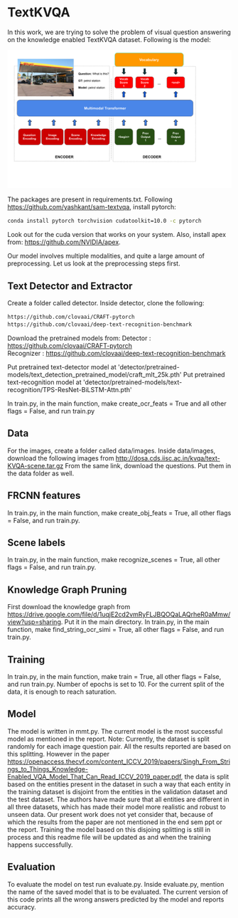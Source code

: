 # TextKVQA

In this work, we are trying to solve the problem of visual question answering on the knowledge enabled TextKVQA dataset. Following is the model:

![MultiModal Transformer](media/model-enlarged.png)

The packages are present in requirements.txt.
Following https://github.com/yashkant/sam-textvqa, install pytorch:
```bash
conda install pytorch torchvision cudatoolkit=10.0 -c pytorch
```
Look out for the cuda version that works on your system.
Also, install apex from: https://github.com/NVIDIA/apex.

Our model involves multiple modalities, and quite a large amount of preprocessing. Let us look at the preprocessing steps first.

## Text Detector and Extractor
Create a folder called detector. Inside detector, clone the following:
```bash
https://github.com/clovaai/CRAFT-pytorch
https://github.com/clovaai/deep-text-recognition-benchmark
```

Download the pretrained models from:
Detector : https://github.com/clovaai/CRAFT-pytorch \
Recognizer : https://github.com/clovaai/deep-text-recognition-benchmark

Put pretrained text-detector model at 'detector/pretrained-models/text_detection_pretrained_model/craft_mlt_25k.pth'
Put pretrained text-recognition model at 'detector/pretrained-models/text-recognition/TPS-ResNet-BiLSTM-Attn.pth'

In train.py, in the main function, make create_ocr_feats = True and all other flags = False, and run train.py

## Data
For the images, create a folder called data/images. Inside data/images, download the following images from http://dosa.cds.iisc.ac.in/kvqa/text-KVQA-scene.tar.gz
From the same link, download the questions. Put them in the data folder as well.

## FRCNN features
In train.py, in the main function, make create_obj_feats = True, all other flags = False, and run train.py.

## Scene labels
In train.py, in the main function, make recognize_scenes = True, all other flags = False, and run train.py.

## Knowledge Graph Pruning
First download the knowledge graph from https://drive.google.com/file/d/1uqjE2cd2vmRyFLJBQOQaLAQrheR0aMmw/view?usp=sharing. Put it in the main directory.
In train.py, in the main function, make find_string_ocr_simi = True, all other flags = False, and run train.py.

## Training
In train.py, in the main function, make train = True, all other flags = False, and run train.py. Number of epochs is set to 10. For the current split of the data, it is enough to reach saturation.

## Model
The model is written in mmt.py. The current model is the most successful model as mentioned in the report.
Note: Currently, the dataset is split randomly for each image question pair. All the results reported are based on this splitting. However in the paper https://openaccess.thecvf.com/content_ICCV_2019/papers/Singh_From_Strings_to_Things_Knowledge-Enabled_VQA_Model_That_Can_Read_ICCV_2019_paper.pdf, the data is split based on the entities present in the dataset in such a way that each entity in the training dataset is disjoint from the entities in the validation dataset and the test dataset. The authors have made sure that all entities are different in all three datasets, which has made their model more realistic and robust to unseen data. Our present work does not yet consider that, because of which the results from the paper are not mentioned in the end sem ppt or the report. Training the model based on this disjoing splitting is still in process and this readme file will be updated as and when the training happens successfully.

## Evaluation
To evaluate the model on test run evaluate.py. Inside evaluate.py, mention the name of the saved model that is to be evaluated. The current version of this code prints all the wrong answers predicted by the model and reports accuracy.
